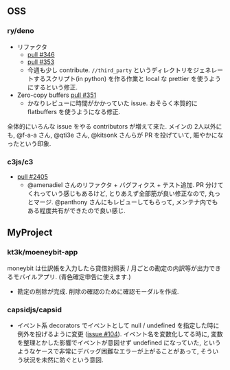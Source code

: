 ## OSS

### ry/deno

- リファクタ
  - [pull #346](https://github.com/ry/deno/pull/346)
  - [pull #353](https://github.com/ry/deno/pull/353)
  - 今週も少し contribute. `//third_party` というディレクトリをジェネレートするスクリプト(in python) を作る作業と local な prettier を使うようにするという修正.
- Zero-copy buffers [pull #351](https://github.com/ry/deno/pull/351)
  - かなりレビューに時間がかかっていた issue. おそらく本質的に flatbuffers を使うようになる修正.

全体的にいろんな issue をやる contributors が増えて来た. メインの 2人以外にも, @f-a-a さん, @qti3e さん, @kitsonk さんらが PR を投げていて, 賑やかになったという印象.

### c3js/c3

- [pull #2405](https://github.com/c3js/c3/pull/2405)
  - @amenadiel さんのリファクタ + バグフィクス + テスト追加. PR 分けてくれっていう感じもあるけど, とりあえず全部筋が良い修正なので, 丸っとマージ. @panthony さんにもレビューしてもらって, メンテナ内でもある程度共有ができたので良い感じ.

## MyProject

### kt3k/moeneybit-app

moneybit は仕訳帳を入力したら貸借対照表 / 月ごとの勘定の内訳等が出力できるモバイルアプリ. (青色確定申告に使えます.)

- 勘定の削除が完成. 削除の確認のために確認モーダルを作成.

### capsidjs/capsid

- イベント系 decorators でイベントとして null / undefined を指定した時に例外を投げるように変更 ([issue #104](https://github.com/capsidjs/capsid/issues/104)). イベント名を変数化してる時に, 変数を整理とかした影響でイベントが意図せず undefined になっていた, というようなケースで非常にデバッグ困難なエラーが上がることがあって, そういう状況を未然に防ぐという意図.
